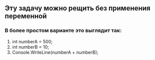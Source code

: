 ## Эту задачу можно рещить без применения переменной

### В более простом варианте это выглядит так:

1. int numberA = 500;
2. int numberB = 10;
3. Console.WriteLine(numberA + numberB);
